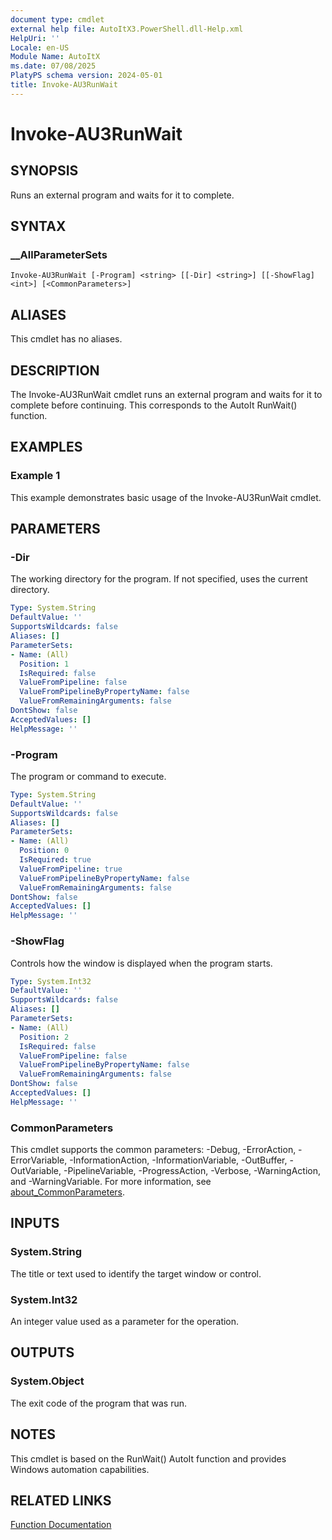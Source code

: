 ```yaml
---
document type: cmdlet
external help file: AutoItX3.PowerShell.dll-Help.xml
HelpUri: ''
Locale: en-US
Module Name: AutoItX
ms.date: 07/08/2025
PlatyPS schema version: 2024-05-01
title: Invoke-AU3RunWait
---
```


# Invoke-AU3RunWait

## SYNOPSIS

Runs an external program and waits for it to complete.

## SYNTAX

### __AllParameterSets

```
Invoke-AU3RunWait [-Program] <string> [[-Dir] <string>] [[-ShowFlag] <int>] [<CommonParameters>]
```

## ALIASES

This cmdlet has no aliases.

## DESCRIPTION

The Invoke-AU3RunWait cmdlet runs an external program and waits for it to complete before continuing. This corresponds to the AutoIt RunWait() function.

## EXAMPLES

### Example 1

This example demonstrates basic usage of the Invoke-AU3RunWait cmdlet.

## PARAMETERS

### -Dir

The working directory for the program. If not specified, uses the current directory.

```yaml
Type: System.String
DefaultValue: ''
SupportsWildcards: false
Aliases: []
ParameterSets:
- Name: (All)
  Position: 1
  IsRequired: false
  ValueFromPipeline: false
  ValueFromPipelineByPropertyName: false
  ValueFromRemainingArguments: false
DontShow: false
AcceptedValues: []
HelpMessage: ''
```

### -Program

The program or command to execute.

```yaml
Type: System.String
DefaultValue: ''
SupportsWildcards: false
Aliases: []
ParameterSets:
- Name: (All)
  Position: 0
  IsRequired: true
  ValueFromPipeline: true
  ValueFromPipelineByPropertyName: false
  ValueFromRemainingArguments: false
DontShow: false
AcceptedValues: []
HelpMessage: ''
```

### -ShowFlag

Controls how the window is displayed when the program starts.

```yaml
Type: System.Int32
DefaultValue: ''
SupportsWildcards: false
Aliases: []
ParameterSets:
- Name: (All)
  Position: 2
  IsRequired: false
  ValueFromPipeline: false
  ValueFromPipelineByPropertyName: false
  ValueFromRemainingArguments: false
DontShow: false
AcceptedValues: []
HelpMessage: ''
```

### CommonParameters

This cmdlet supports the common parameters: -Debug, -ErrorAction, -ErrorVariable,
-InformationAction, -InformationVariable, -OutBuffer, -OutVariable, -PipelineVariable,
-ProgressAction, -Verbose, -WarningAction, and -WarningVariable. For more information, see
[about_CommonParameters](https://go.microsoft.com/fwlink/?LinkID=113216).

## INPUTS

### System.String

The title or text used to identify the target window or control.

### System.Int32

An integer value used as a parameter for the operation.

## OUTPUTS

### System.Object

The exit code of the program that was run.

## NOTES

This cmdlet is based on the RunWait() AutoIt function and provides Windows automation capabilities.

## RELATED LINKS

[Function Documentation](https://www.autoitscript.com/autoit3/docs/functions/RunWait.htm)
